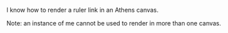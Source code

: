 I know how to render a ruler link in an Athens canvas.Note: an instance of me cannot be used to render in more than one canvas.